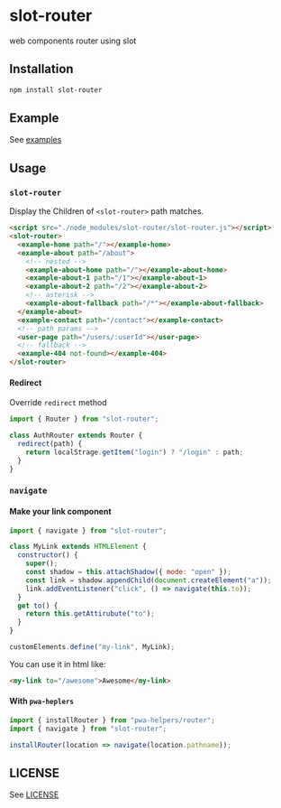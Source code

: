 # slot-router

web components router using slot

## Installation

```bash
npm install slot-router
```

## Example

See [examples](examples)

## Usage

### `slot-router`

Display the Children of `<slot-router>` path matches.

```html
<script src="./node_modules/slot-router/slot-router.js"></script>
<slot-router>
  <example-home path="/"></example-home>
  <example-about path="/about">
    <!-- nested -->
    <example-about-home path="/"></example-about-home>
    <example-about-1 path="/1"></example-about-1>
    <example-about-2 path="/2"></example-about-2>
    <!-- asterisk -->
    <example-about-fallback path="/*"></example-about-fallback>
  </example-about>
  <example-contact path="/contact"></example-contact>
  <!-- path params -->
  <user-page path="/users/:userId"></user-page>
  <!-- fallback -->
  <example-404 not-found></example-404>
</slot-router>
```

#### Redirect

Override `redirect` method

```javascript
import { Router } from "slot-router";

class AuthRouter extends Router {
  redirect(path) {
    return localStrage.getItem("login") ? "/login" : path;
  }
}
```

### `navigate`

#### Make your link component

```javascript
import { navigate } from "slot-router";

class MyLink extends HTMLElement {
  constructor() {
    super();
    const shadow = this.attachShadow({ mode: "open" });
    const link = shadow.appendChild(document.createElement("a"));
    link.addEventListener("click", () => navigate(this.to));
  }
  get to() {
    return this.getAttirubute("to");
  }
}

customElements.define("my-link", MyLink);
```

You can use it in html like:

```html
<my-link to="/awesome">Awesome</my-link>
```

#### With `pwa-heplers`

```javascript
import { installRouter } from "pwa-helpers/router";
import { navigate } from "slot-router";

installRouter(location => navigate(location.pathname));
```

## LICENSE

See [LICENSE](LICENSE)
